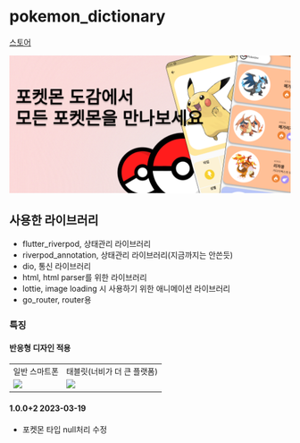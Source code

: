 # pokemon_dictionary
[스토어](https://play.google.com/store/apps/details?id=com.wookhyun.poketmon_dictionary&hl=en-KR)

![](snapshot/Frame%201.png)

## 사용한 라이브러리

- flutter_riverpod, 상태관리 라이브러리
- riverpod_annotation, 상태관리 라이브러리(지금까지는 안쓴듯)
- dio, 통신 라이브러리
- html, html parser를 위한 라이브러리
- lottie, image loading 시 사용하기 위한 애니메이션 라이브러리
- go_router, router용

### 특징

#### 반응형 디자인 적용

<table>
    <tr>
        <td> 일반 스마트폰
            </td>
            <td> 태블릿(너비가 더 큰 플랫폼)
        </td>
    </tr>
        <tr>
        <td>
        <img src='snapshot/example.gif' width=270 loop=infinite>
        </td>
        <td>
        <img src='snapshot/example1.gif' width=540 >
        </td>
    </tr>
</table>


#### 1.0.0+2 2023-03-19
- 포켓몬 타입 null처리 수정
